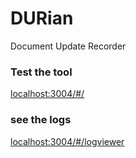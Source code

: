 # DURian #
Document Update Recorder

### Test the tool ###
[localhost:3004/#/](http://localhost:3004/#/)

### see the logs ###
[localhost:3004/#/logviewer](http://localhost:3004/#/logviewer)
